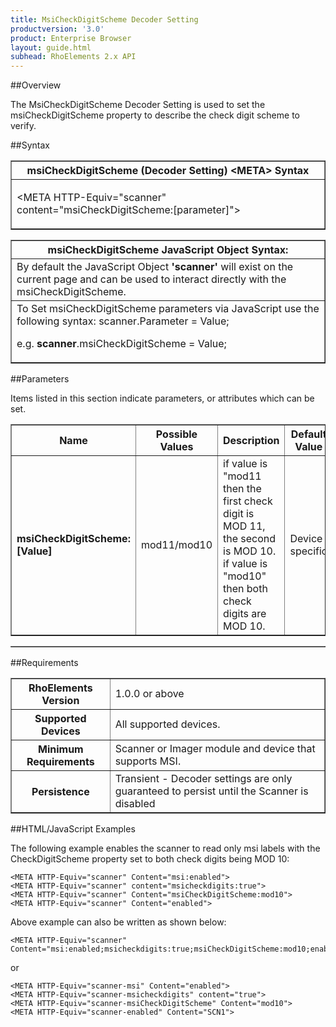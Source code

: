 ```yaml
---
title: MsiCheckDigitScheme Decoder Setting
productversion: '3.0'
product: Enterprise Browser
layout: guide.html
subhead: RhoElements 2.x API
---
```


##Overview

The MsiCheckDigitScheme Decoder Setting is used to set the msiCheckDigitScheme property to describe the check digit scheme to verify.

##Syntax

<table class="facelift" style="width:100%" border="1" padding="5px"> <tr><th class="tableHeading">msiCheckDigitScheme (Decoder Setting) &lt;META&gt; Syntax
</th></tr><tr><td class="clsSyntaxCells clsOddRow"><p>&lt;META HTTP-Equiv="scanner" content="msiCheckDigitScheme:[parameter]"&gt;</p></td></tr></table>
<table class="facelift" style="width:100%" border="1" padding="5px"> <tr><th class="tableHeading">msiCheckDigitScheme JavaScript Object Syntax:</th></tr><tr><td class="clsSyntaxCells clsOddRow">
By default the JavaScript Object <b>'scanner'</b> will exist on the current page and can be used to interact directly with the msiCheckDigitScheme.
</td></tr><tr><td class="clsSyntaxCells clsEvenRow">
To Set msiCheckDigitScheme parameters via JavaScript use the following syntax: scanner.Parameter = Value;
<P />e.g. <b>scanner</b>.msiCheckDigitScheme = Value;
</td></tr></table>

##Parameters


Items listed in this section indicate parameters, or attributes which can be set.
<table class="facelift" style="width:100%" border="1" padding="5px"> <col width="20%" /><col width="20%" /><col width="38%" /><col width="22%" /><tr><th class="tableHeading">Name</th><th class="tableHeading">Possible Values</th><th class="tableHeading">Description</th><th class="tableHeading">Default Value</th></tr><tr><td class="clsSyntaxCells clsOddRow"><b>msiCheckDigitScheme:[Value]
</b></td><td class="clsSyntaxCells clsOddRow">mod11/mod10</td><td class="clsSyntaxCells clsOddRow">if value is "mod11 then the first check digit is MOD 11, the second is MOD 10. if value is "mod10" then both check digits are MOD 10.</td><td class="clsSyntaxCells clsOddRow">Device specific</td></tr></table>
<table class="facelift" style="width:100%" border="1" padding="5px"> <col width="78%" /><col width="8%" /><col width="1%" /><col width="5%" /><col width="1%" /><col width="5%" /><col width="2%" /></table>





##Requirements

<table class="facelift" style="width:100%" border="1" padding="5px"> <tr><th class="tableHeading">RhoElements Version</th><td class="clsSyntaxCell clsEvenRow">1.0.0 or above
</td></tr><tr><th class="tableHeading">Supported Devices</th><td class="clsSyntaxCell clsOddRow">All supported devices.</td></tr><tr><th class="tableHeading">Minimum Requirements</th><td class="clsSyntaxCell clsOddRow">Scanner or Imager module and device that supports MSI.</td></tr><tr><th class="tableHeading">Persistence</th><td class="clsSyntaxCell clsEvenRow">Transient - Decoder settings are only guaranteed to persist until the Scanner is disabled</td></tr></table>


##HTML/JavaScript Examples

The following example enables the scanner to read only msi labels with the CheckDigitScheme property set to both check digits being MOD 10:

	<META HTTP-Equiv="scanner" Content="msi:enabled">
	<META HTTP-Equiv="scanner" content="msicheckdigits:true">
	<META HTTP-Equiv="scanner" Content="msiCheckDigitScheme:mod10">
	<META HTTP-Equiv="scanner" Content="enabled">
	
Above example can also be written as shown below:

	<META HTTP-Equiv="scanner" Content="msi:enabled;msicheckdigits:true;msiCheckDigitScheme:mod10;enabled">
	
or

	<META HTTP-Equiv="scanner-msi" Content="enabled">
	<META HTTP-Equiv="scanner-msicheckdigits" content="true">
	<META HTTP-Equiv="scanner-msiCheckDigitScheme" Content="mod10">
	<META HTTP-Equiv="scanner-enabled" Content="SCN1">
	





